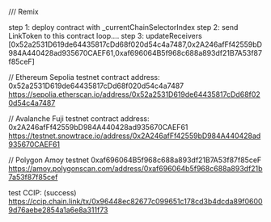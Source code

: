 /// Remix

step 1: deploy contract with _currentChainSelectorIndex
step 2: send LinkToken to this contract
loop....
step 3: updateReceivers
[0x52a2531D619de64435817cDd68f020d54c4a7487,0x2A246afFf42559bD984A440428ad935670CAEF61,0xaf696064B5f968c688a893df21B7A53f87f85ceF]

// Ethereum Sepolia testnet
contract address: 0x52a2531D619de64435817cDd68f020d54c4a7487
https://sepolia.etherscan.io/address/0x52a2531D619de64435817cDd68f020d54c4a7487


// Avalanche Fuji testnet
contract address: 0x2A246afFf42559bD984A440428ad935670CAEF61
https://testnet.snowtrace.io/address/0x2A246afFf42559bD984A440428ad935670CAEF61

// Polygon Amoy testnet
0xaf696064B5f968c688a893df21B7A53f87f85ceF
https://amoy.polygonscan.com/address/0xaf696064b5f968c688a893df21b7a53f87f85cef



test CCIP: (success)
https://ccip.chain.link/tx/0x96448ec82677c099651c178cd3b4dcda89f06009d76aebe2854a1a6e8a311f73


